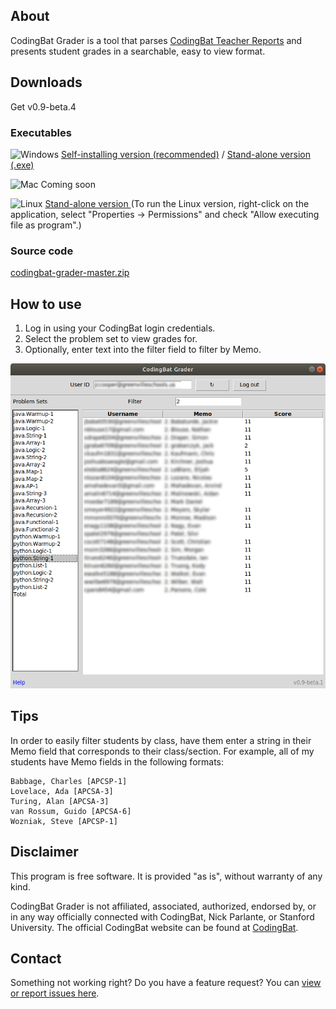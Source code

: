 ## About

CodingBat Grader is a tool that parses [CodingBat Teacher Reports](https://codingbat.com/report) and presents student grades in a searchable, easy to view format.

## Downloads
Get v0.9-beta.4

### Executables
![Windows](https://raw.githubusercontent.com/joncoop/zipgrade-reporter/master/img/win.png)
[Self-installing version (recommended)](https://github.com/joncoop/codingbat-grader/releases/download/v0.9-beta.4/CodingBat.Grader.Setup.exe)
 / [Stand-alone version (.exe)](https://github.com/joncoop/codingbat-grader/releases/download/v0.9-beta.3/CodingBat.Grader.exe)

![Mac](https://raw.githubusercontent.com/joncoop/zipgrade-reporter/master/img/mac.png) Coming soon

![Linux](https://raw.githubusercontent.com/joncoop/zipgrade-reporter/master/img/lin.png) [Stand-alone version ](https://github.com/joncoop/codingbat-grader/releases/download/v0.9-beta.4/CodingBat.Grader) (To run the Linux version, right-click on the application, select "Properties -> Permissions" and check "Allow executing file as program".)

### Source code
[codingbat-grader-master.zip](https://github.com/joncoop/codingbat-grader/archive/master.zip)

## How to use

1. Log in using your CodingBat login credentials.
2. Select the problem set to view grades for.
3. Optionally, enter text into the filter field to filter by Memo.

![Screenshot](https://raw.githubusercontent.com/joncoop/codingbat-grader/master/img/screenshot.png)

## Tips

In order to easily filter students by class, have them enter a string in their Memo field that corresponds to their class/section. For example, all of my students have Memo fields in the following formats:

    Babbage, Charles [APCSP-1]
    Lovelace, Ada [APCSA-3]
    Turing, Alan [APCSA-3]
    van Rossum, Guido [APCSA-6]
    Wozniak, Steve [APCSP-1]

## Disclaimer

This program is free software. It is provided "as is", without warranty of any kind.

CodingBat Grader is not affiliated, associated, authorized, endorsed by, or in any way officially connected with CodingBat, Nick Parlante, or Stanford University. The official CodingBat website can be found at [CodingBat](https://www.codingbat.com/).

## Contact

Something not working right? Do you have a feature request? You can [view or report issues here](https://github.com/joncoop/codingbat-grader/issues).
